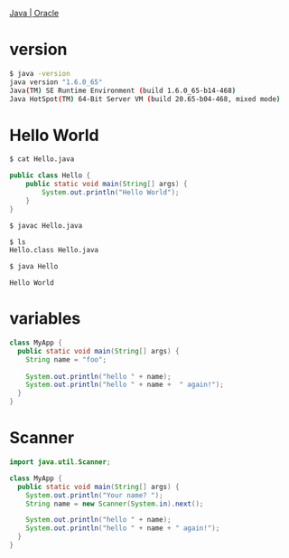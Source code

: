 [Java | Oracle](https://www.java.com/en/)

# version

```sh
$ java -version
java version "1.6.0_65"
Java(TM) SE Runtime Environment (build 1.6.0_65-b14-468)
Java HotSpot(TM) 64-Bit Server VM (build 20.65-b04-468, mixed mode)
```

# Hello World

```sh
$ cat Hello.java
```

```java
public class Hello {
    public static void main(String[] args) {
        System.out.println("Hello World");
    }
}
```


```sh
$ javac Hello.java
```

```sh
$ ls
Hello.class	Hello.java
```

```sh
$ java Hello
```

```
Hello World
```

# variables

```java
class MyApp {
  public static void main(String[] args) {
    String name = "foo";
    
    System.out.println("hello " + name);
    System.out.println("hello " + name +  " again!");
  }
}
```

# Scanner

```java
import java.util.Scanner;

class MyApp {
  public static void main(String[] args) {
    System.out.println("Your name? ");
    String name = new Scanner(System.in).next();

    System.out.println("hello " + name);
    System.out.println("hello " + name + " again!");
  }
}
```

